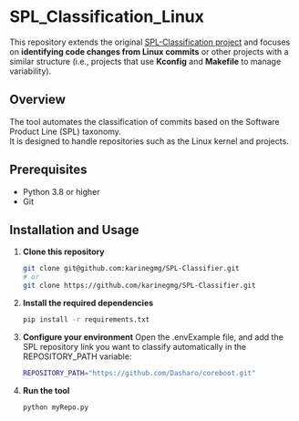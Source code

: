 # SPL_Classification_Linux

This repository extends the original [SPL-Classification project](https://github.com/spgroup/SPL-Classification) and focuses on **identifying code changes from Linux commits** or other projects with a similar structure (i.e., projects that use **Kconfig** and **Makefile** to manage variability).

## Overview

The tool automates the classification of commits based on the Software Product Line (SPL) taxonomy.  
It is designed to handle repositories such as the Linux kernel and projects.

## Prerequisites

- Python 3.8 or higher  
- Git

## Installation and Usage

1. **Clone this repository**
   ```bash
   git clone git@github.com:karinegmg/SPL-Classifier.git
   # or
   git clone https://github.com/karinegmg/SPL-Classifier.git

2. **Install the required dependencies**
    ```bash
    pip install -r requirements.txt
3. **Configure your environment**
Open the .envExample file, and add the SPL repository link you want to classify automatically in the REPOSITORY_PATH variable:
     ```bash
    REPOSITORY_PATH="https://github.com/Dasharo/coreboot.git"

4. **Run the tool**
     ```bash
    python myRepo.py
